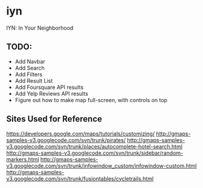 # iyn
IYN: In Your Neighborhood

## TODO:
 - Add Navbar
 - Add Search
 - Add Filters
 - Add Result List
 - Add Foursquare API results
 - Add Yelp Reviews API results
 - Figure out how to make map full-screen, with controls on top

## Sites Used for Reference
https://developers.google.com/maps/tutorials/customizing/
http://gmaps-samples-v3.googlecode.com/svn/trunk/pirates/
http://gmaps-samples-v3.googlecode.com/svn/trunk/places/autocomplete-hotel-search.html
http://gmaps-samples-v3.googlecode.com/svn/trunk/sidebar/random-markers.html
http://gmaps-samples-v3.googlecode.com/svn/trunk/infowindow_custom/infowindow-custom.html
http://gmaps-samples-v3.googlecode.com/svn/trunk/fusiontables/cycletrails.html